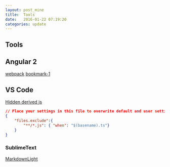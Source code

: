 ```yaml
---
layout: post_mine
title:  Tools
date:   2016-01-22 07:19:20
categories: update
---
```


Tools
----------------------------

## Angular 2

[webpack](https://github.com/AngularClass/angular2-webpack-starter)
[bookmark-1](http://www.sitepoint.com/angular-2-components-inputs-outputs/)

## VS Code

[Hidden derived js](https://code.visualstudio.com/docs/languages/typescript#_hiding-derived-javascript-files)

```json
// Place your settings in this file to overwrite default and user settings.
{
    "files.exclude":{
        "**/*.js": { "when": "$(basename).ts"}
    }
}
```

### SublimeText

[MarkdownLight](https://packagecontrol.io/packages/MarkdownLight)
